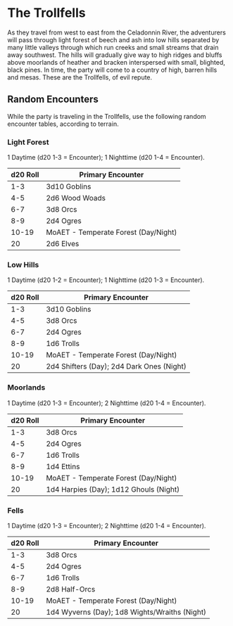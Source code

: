 # The Trollfells

As they travel from west to east from the Celadonnin River, the adventurers will pass through light forest of beech and ash into low hills separated by many little valleys through which run creeks and small streams that drain away southwest. The hills will gradually give way to high ridges and bluffs above moorlands of heather and bracken interspersed with small, blighted, black pines. In time, the party will come to a country of high, barren hills and mesas. These are the Trollfells, of evil repute.

## Random Encounters

While the party is traveling in the Trollfells, use the following random encounter tables, according to terrain.

### Light Forest

1 Daytime (d20 1-3 = Encounter); 1 Nighttime (d20 1-4 = Encounter).

| d20 Roll | Primary Encounter |
| -------- | ----------------- |
|      1-3 | 3d10 Goblins |
|      4-5 | 2d6 Wood Woads |
|      6-7 | 3d8 Orcs |
|      8-9 | 2d4 Ogres |
|    10-19 | MoAET - Temperate Forest (Day/Night) |
|       20 | 2d6 Elves |

### Low Hills

1 Daytime (d20 1-2 = Encounter); 1 Nighttime (d20 1-3 = Encounter).

| d20 Roll | Primary Encounter |
| -------- | ----------------- |
|      1-3 | 3d10 Goblins |
|      4-5 | 3d8 Orcs |
|      6-7 | 2d4 Ogres |
|      8-9 | 1d6 Trolls |
|    10-19 | MoAET - Temperate Forest (Day/Night) |
|       20 | 2d4 Shifters (Day); 2d4 Dark Ones (Night) |

### Moorlands

1 Daytime (d20 1-3 = Encounter); 2 Nighttime (d20 1-4 = Encounter).

| d20 Roll | Primary Encounter |
| -------- | ----------------- |
|      1-3 | 3d8 Orcs |
|      4-5 | 2d4 Ogres |
|      6-7 | 1d6 Trolls |
|      8-9 | 1d4 Ettins |
|    10-19 | MoAET - Temperate Forest (Day/Night) |
|       20 | 1d4 Harpies (Day); 1d12 Ghouls (Night) |

### Fells

1 Daytime (d20 1-3 = Encounter); 2 Nighttime (d20 1-4 = Encounter).

| d20 Roll | Primary Encounter |
| -------- | ----------------- |
|      1-3 | 3d8 Orcs |
|      4-5 | 2d4 Ogres |
|      6-7 | 1d6 Trolls |
|      8-9 | 2d8 Half-Orcs |
|    10-19 | MoAET - Temperate Forest (Day/Night) |
|       20 | 1d4 Wyverns (Day); 1d8 Wights/Wraiths (Night) |
